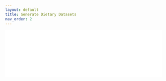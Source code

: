 ```yaml
---
layout: default
title: Generate Dietary Datasets
nav_order: 2
---
```


<div style="width:100%; border:none;">
  <iframe id="notebook-frame"
          src="{{ '/notebook_htmls/00_generate_datasets.html' | relative_url }}"
          style="width:100%; border:none;"
          onload="this.style.height=this.contentWindow.document.body.scrollHeight + 'px';">
  </iframe>
</div>
